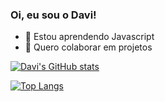 ### Oi, eu sou o Davi!


- 🌱 Estou aprendendo Javascript
- 👯 Quero colaborar em projetos


  
[![Davi's GitHub stats](https://github-readme-stats.davi-damasio.vercel.app/api?username=davi-damasio&theme=github_dark&&hide=commits,contribs)](https://github.com/davi-damasio/github-readme-stats)

[![Top Langs](https://github-readme-stats.davi-damasio.vercel.app/api/top-langs/?username=davi-damasio&theme=github_dark )](https://github.com/davi-damasio/github-readme-stats)
